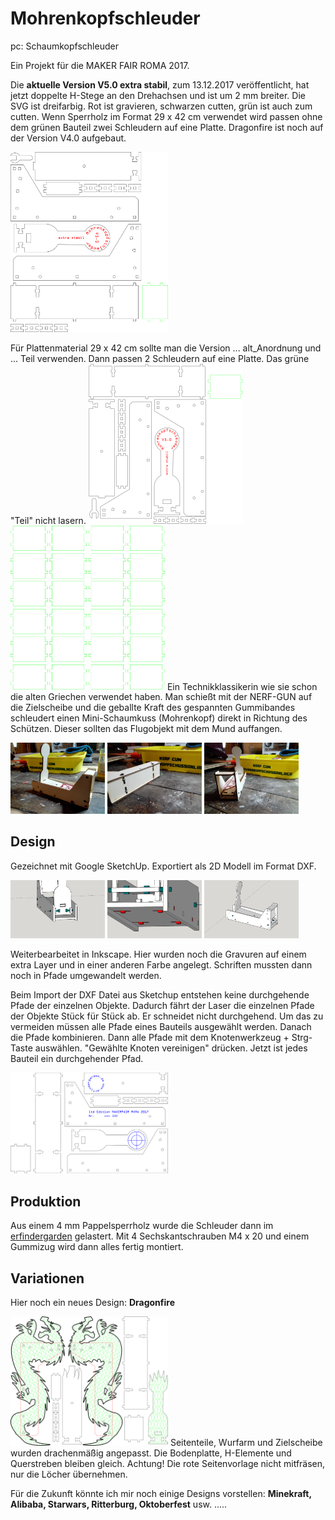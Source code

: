
# Mohrenkopfschleuder 
pc: Schaumkopfschleuder

Ein Projekt für die MAKER FAIR ROMA 2017.

Die **aktuelle Version V5.0 extra stabil**, zum 13.12.2017 veröffentlicht, hat jetzt doppelte H-Stege an den Drehachsen und ist um 2 mm breiter. Die SVG ist dreifarbig. Rot ist gravieren, schwarzen cutten, grün ist auch zum cutten. Wenn Sperrholz im Format 29 x 42 cm verwendet wird passen ohne dem grünen Bauteil zwei Schleudern auf eine Platte. Dragonfire ist noch auf der Version V4.0 aufgebaut.



<img src="2D/Mohrnkopfschleuder_v_5.svg" width = "50%" /> 

Für Plattenmaterial 29 x 42 cm sollte man die Version ... alt_Anordnung und  ... Teil  verwenden. Dann passen 2 Schleudern auf eine Platte. Das grüne "Teil" nicht lasern.
<img src="2D/Mohrnkopfschleuder_v_5_alt_Anordnung.svg" width = "49%" /> <img src="2D/Mohrnkopfschleuder_v_5_Teil.svg" width = "49%" />
Ein Technikklassikerin wie sie schon die alten Griechen verwendet haben. Man schießt mit der NERF-GUN auf die Zielscheibe und die geballte Kraft des gespannten Gummibandes schleudert einen Mini-Schaumkuss (Mohrenkopf) direkt in Richtung des Schützen. Dieser sollten das Flugobjekt mit dem Mund auffangen.


<img src="IMG/IMG_20171124_190447.jpg" width = "30%" /> <img src="IMG/IMG_20171124_190506.jpg" width = "30%" /> <img src="IMG/IMG_20171124_190457.jpg" width = "30%" />

## Design ##

Gezeichnet mit Google SketchUp. Exportiert als 2D Modell im Format DXF.

<img src="IMG/Mohrnkopfschleuder_v_4_bild_3.jpg" width = "30%" /> <img src="IMG/Mohrnkopfschleuder_v_4_bild_2.jpg" width = "30%" /> <img src="IMG/Mohrnkopfschleuder_v_4_bild_1.jpg" width = "30%" />

Weiterbearbeitet in Inkscape. Hier wurden noch die Gravuren auf einem extra Layer und in einer anderen Farbe angelegt. Schriften mussten dann noch in Pfade umgewandelt werden.

Beim Import der DXF Datei aus Sketchup entstehen keine durchgehende Pfade der einzelnen Objekte. Dadurch fährt der Laser die einzelnen Pfade der Objekte Stück für Stück ab. Er schneidet nicht durchgehend. Um das zu vermeiden müssen alle Pfade eines Bauteils ausgewählt werden. Danach die Pfade kombinieren. Dann alle Pfade mit dem Knotenwerkzeug + Strg-Taste auswählen. "Gewählte Knoten vereinigen" drücken. Jetzt ist jedes Bauteil ein durchgehender Pfad.

<img src="2D/Mohrnkopfschleuder_v_4.svg" width = "50%" aligne ="left" />




## Produktion ##

Aus einem 4 mm Pappelsperrholz wurde die Schleuder dann im [erfindergarden](http://www.erfindergarden.de) gelastert. Mit 4 Sechskantschrauben M4 x 20 und einem Gummizug wird dann alles fertig montiert.

## Variationen ##

Hier noch ein neues Design: **Dragonfire**
 
<img src="2D/Dragonfire.svg" width = "50%" aligene = "left"/>
Seitenteile, Wurfarm und Zielscheibe wurden drachenmäßig angepasst. Die Bodenplatte, H-Elemente und Querstreben bleiben gleich. Achtung! Die rote Seitenvorlage nicht mitfräsen, nur die Löcher übernehmen.

Für die Zukunft könnte ich mir noch einige Designs vorstellen:
**Minekraft, Alibaba, Starwars, Ritterburg, Oktoberfest** usw. .....

